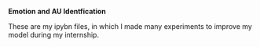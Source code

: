 **Emotion and AU Identfication**

These are my ipybn files, in which I made many experiments to improve my model during my internship.
